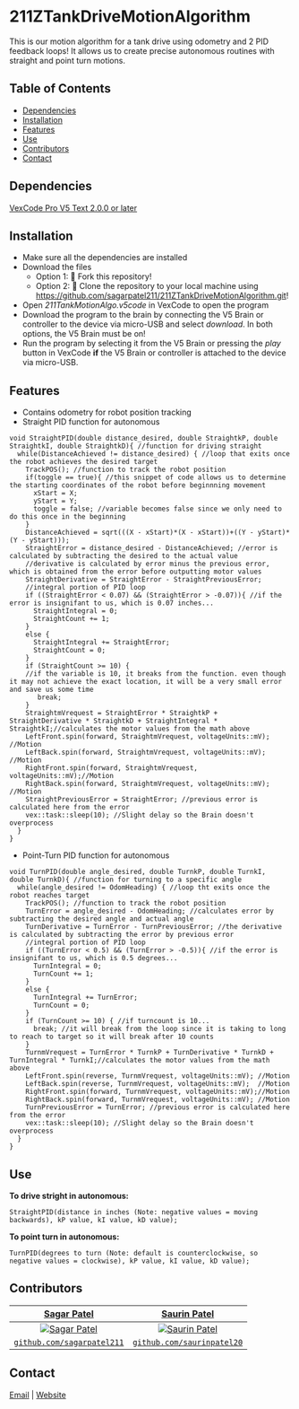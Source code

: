 # 211ZTankDriveMotionAlgorithm
This is our motion algorithm for a tank drive using odometry and 2 PID feedback loops! It allows us to create precise autonomous routines with straight and point turn motions.


## Table of Contents
* [Dependencies](#dependencies)
* [Installation](#installation)
* [Features](#features)
* [Use](#use)
* [Contributors](#contributors)
* [Contact](#contact)


## Dependencies
[VexCode Pro V5 Text 2.0.0 or later](https://www.vexrobotics.com/vexcode-download)


## Installation
* Make sure all the dependencies are installed
* Download the files
  * Option 1: 🍴 Fork this repository!
  * Option 2: 🧪 Clone the repository to your local machine using https://github.com/sagarpatel211/211ZTankDriveMotionAlgorithm.git!
* Open *211TankMotionAlgo.v5code* in VexCode to open the program
* Download the program to the brain by connecting the V5 Brain or controller to the device via micro-USB and select *download*. In both options, the V5 Brain must be on!
* Run the program by selecting it from the V5 Brain or pressing the *play* button in VexCode **if** the V5 Brain or controller is attached to the device via micro-USB.


## Features
* Contains odometry for robot position tracking
* Straight PID function for autonomous 
```
void StraightPID(double distance_desired, double StraightkP, double StraightkI, double StraightkD){ //function for driving straight
  while(DistanceAchieved != distance_desired) { //loop that exits once the robot achieves the desired target
    TrackPOS(); //function to track the robot position
    if(toggle == true){ //this snippet of code allows us to determine the starting coordinates of the robot before beginnning movement
      xStart = X;
      yStart = Y;
      toggle = false; //variable becomes false since we only need to do this once in the beginning
    }
    DistanceAchieved = sqrt(((X - xStart)*(X - xStart))+((Y - yStart)*(Y - yStart)));
    StraightError = distance_desired - DistanceAchieved; //error is calculated by subtracting the desired to the actual value
    //derivative is calculated by error minus the previous error, which is obtained from the error before outputting motor values
    StraightDerivative = StraightError - StraightPreviousError; 
    //integral portion of PID loop
    if ((StraightError < 0.07) && (StraightError > -0.07)){ //if the error is insignifant to us, which is 0.07 inches...
      StraightIntegral = 0;
      StraightCount += 1;
    }
    else { 
      StraightIntegral += StraightError; 
      StraightCount = 0;
    }
    if (StraightCount >= 10) {
    //if the variable is 10, it breaks from the function. even though it may not achieve the exact location, it will be a very small error and save us some time
       break;
    }
    StraightmVrequest = StraightError * StraightkP + StraightDerivative * StraightkD + StraightIntegral * StraightkI;//calculates the motor values from the math above
    LeftFront.spin(forward, StraightmVrequest, voltageUnits::mV); //Motion
    LeftBack.spin(forward, StraightmVrequest, voltageUnits::mV);  //Motion
    RightFront.spin(forward, StraightmVrequest, voltageUnits::mV);//Motion
    RightBack.spin(forward, StraightmVrequest, voltageUnits::mV); //Motion
    StraightPreviousError = StraightError; //previous error is calculated here from the error
    vex::task::sleep(10); //Slight delay so the Brain doesn't overprocess
  }
}
```
* Point-Turn PID function for autonomous 
```
void TurnPID(double angle_desired, double TurnkP, double TurnkI, double TurnkD){ //function for turning to a specific angle
  while(angle_desired != OdomHeading) { //loop tht exits once the robot reaches target
    TrackPOS(); //function to track the robot position
    TurnError = angle_desired - OdomHeading; //calculates error by subtracting the desired angle and actual angle
    TurnDerivative = TurnError - TurnPreviousError; //the derivative is calculated by subtracting the error by previous error
    //integral portion of PID loop
    if ((TurnError < 0.5) && (TurnError > -0.5)){ //if the error is insignifant to us, which is 0.5 degrees...
      TurnIntegral = 0;  
      TurnCount += 1;
    }
    else { 
      TurnIntegral += TurnError; 
      TurnCount = 0;
    }
    if (TurnCount >= 10) { //if turncount is 10...
      break; //it will break from the loop since it is taking to long to reach to target so it will break after 10 counts
    }
    TurnmVrequest = TurnError * TurnkP + TurnDerivative * TurnkD + TurnIntegral * TurnkI;//calculates the motor values from the math above
    LeftFront.spin(reverse, TurnmVrequest, voltageUnits::mV); //Motion
    LeftBack.spin(reverse, TurnmVrequest, voltageUnits::mV);  //Motion
    RightFront.spin(forward, TurnmVrequest, voltageUnits::mV);//Motion
    RightBack.spin(forward, TurnmVrequest, voltageUnits::mV); //Motion
    TurnPreviousError = TurnError; //previous error is calculated here from the error
    vex::task::sleep(10); //Slight delay so the Brain doesn't overprocess
  }
}
```


## Use
**To drive stright in autonomous:**
```
StraightPID(distance in inches (Note: negative values = moving backwards), kP value, kI value, kD value);
```

**To point turn in autonomous:**
```
TurnPID(degrees to turn (Note: default is counterclockwise, so negative values = clockwise), kP value, kI value, kD value);
```


## Contributors
| <a href="https://github.com/sagarpatel211" target="_blank">**Sagar Patel**</a> | <a href="http://github.com/saurinpatel20" target="_blank">**Saurin Patel**</a> |
| :---: |:---:|
| [![Sagar Patel](https://avatars1.githubusercontent.com/u/34544263?s=200)](https://github.com/sagarpatel211)    | [![Saurin Patel](https://avatars3.githubusercontent.com/u/62221622?s=200)](http://github.com/saurinpatel20) |
| <a href="https://github.com/sagarpatel211" target="_blank">`github.com/sagarpatel211`</a> | <a href="http://github.com/saurinpatel20" target="_blank">`github.com/saurinpatel20`</a> |


## Contact
[Email](mailto:patelsag@students.dsbn.org) | [Website](https://sagarpatel211.github.io/)
